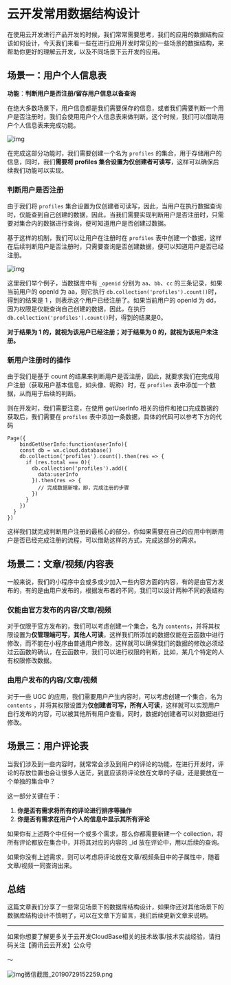 # 云开发常用数据结构设计

在使用云开发进行产品开发的时候，我们常常需要思考，我们的应用的数据结构应该如何设计，今天我们来看一些在进行应用开发时常见的一些场景的数据结构，来帮助你更好的理解云开发，以及不同场景下云开发的应用。

## 场景一：用户个人信息表

**功能**：**判断用户是否注册/留存用户信息以备查询**

在绝大多数场景下，用户信息都是我们需要保存的信息，或者我们需要判断一个用户是否注册时，我们会使用用户个人信息表来做判断。这个时候，我们可以借助用户个人信息表来完成功能。

![img](https://ask.qcloudimg.com/http-save/4744530/6cbqs8kegv.jpeg?imageView2/2/w/1620)

在完成这部分功能时，我们需要创建一个名为 `profiles` 的集合，用于存储用户的信息，同时，我们**需要将 profiles 集合设置为仅创建者可读写**，这样可以确保后续我们功能可以实现。

### 判断用户是否注册

由于我们将 `profiles` 集合设置为仅创建者可读写，因此，当用户在执行数据查询时，仅能查到自己创建的数据，因此，当我们需要实现判断用户是否注册时，只需要对集合内的数据进行查询，便可知道用户是否创建过数据。

基于这样的机制，我们可以让用户在注册时在 `profiles` 表中创建一个数据，这样在后续判断用户是否注册时，只需要查询是否创建数据，便可以知道用户是否已经注册。

![img](https://ask.qcloudimg.com/http-save/4744530/gf3j5ffw3q.jpeg?imageView2/2/w/1620)

这里我们举个例子，当数据库中有 `_openid` 分别为 `aa`、`bb`、`cc` 的三条记录，如果当前用户的 openId 为 aa，则它执行 `db.collection('profiles').count()`时，得到的结果是 1 ，则表示这个用户已经注册了。如果当前用户的 openId 为 dd，因为权限是仅能查询自己创建的数据，因此，在执行 `db.collection('profiles').count()`时，得到的结果是0。

**对于结果为 1 的，就视为该用户已经注册；对于结果为 0 的，就视为该用户未注册。**

### 新用户注册时的操作

由于我们是基于 count 的结果来判断用户是否注册，因此，就要求我们在完成用户注册（获取用户基本信息，如头像、昵称）时，在 `profiles` 表中添加一个数据，从而用于后续的判断。

则在开发时，我们需要注意，在使用 getUserInfo 相关的组件和接口完成数据的获取后，我们需要在 `profiles` 表中添加一条数据，具体的代码可以参考下方的代码

```
Page({
	bindGetUserInfo:function(userInfo){
    const db = wx.cloud.database()
    db.collection('profiles').count().then(res => {
      if (res.total === 0){
        db.collection('profiles').add({
          data:userInfo
        }).then(res => {
          // 完成数据新增，即，完成注册的步骤
        })
      }
    })
  }
})
```

这样我们就完成判断用户注册的最核心的部分，你如果需要在自己的应用中判断用户是否已经完成注册的流程，可以借助这样的方式，完成这部分的需求。

## 场景二：文章/视频/内容表

一般来说，我们的小程序中会或多或少加入一些内容方面的内容，有的是由官方发布的，有的是由用户发布的，根据发布者的不同，我们可以设计两种不同的表结构

### 仅能由官方发布的内容/文章/视频

对于仅限于官方发布的，我们可以考虑创建一个集合，名为 `contents`，并将其权限设置为**仅管理端可写，其他人可读**，这样我们所添加的数据仅能在云函数中进行修改，而不能在小程序由普通用户修改，这样就可以确保我们的数据的修改必须经过云函数的确认，在云函数中，我们可以进行权限的判断，比如，某几个特定的人有权限修改数据。

### 由用户发布的内容/文章/视频

对于一些 UGC 的应用，我们需要用户产生内容时，可以考虑创建一个集合，名为 `contents` ，并将其权限设置为**仅创建者可写，所有人可读**，这样就可以实现用户自行发布的内容，可以被其他所有用户查看。同时，数据的创建者可以对数据进行修改。

## 场景三：用户评论表

当我们涉及到一些内容时，就常常会涉及到用户的评论的功能，在进行开发时，评论的存放位置也会让很多人迷茫，到底应该将评论放在文章的子级，还是要放在一个单独的集合中？

这一部分关键在于：

1. **你是否有需求将所有的评论进行排序等操作**
2. **你是否有需求在用户个人的信息中显示其所有评论**

如果你有上述两个中任何一个或多个需求，那么你都需要新建一个 collection，将所有评论都放在集合中，并将其对应的内容的 _id 放在评论中，用以后续的查询。

如果你没有上述需求，则可以考虑将评论放在文章/视频条目中的子属性中，随着文章/视频一同查询出来。

## 总结

这篇文章我们分享了一些常见场景下的数据库结构设计，如果你还对其他场景下的数据库结构设计不慎明了，可以在文章下方留言，我们后续更新文章来说明。

------

如果你想要了解更多关于云开发CloudBase相关的技术故事/技术实战经验，请扫码关注【腾讯云云开发】公众号

～

![img](https://ask.qcloudimg.com/draft/4744530/57wp43ivrg.png?imageView2/2/w/1620)微信截图_20190729152259.png